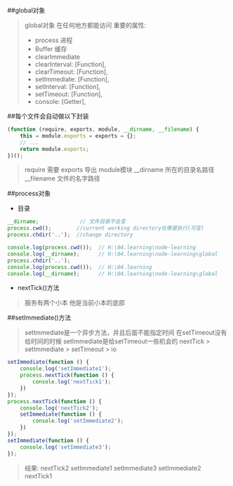 ##global对象
> global对象  在任何地方都能访问
> 重要的属性:
> * process 进程
> * Buffer 缓存
> * clearImmediate
> * clearInterval: [Function],
> * clearTimeout: [Function],
> * setImmediate: [Function],
> * setInterval: [Function],
> * setTimeout: [Function],
> * console: [Getter],

##每个文件会自动做以下封装
```js
(function (require, exports, module, __dirname, __filename) {
    this = module.exports = exports = {};
    // ...
    return module.exports;
})();
```
> require 需要
> exports 导出
> module模块
> __dirname 所在的目录名路径
> __filename 文件的名字路径 

##process对象
* 目录
```js
__dirname;             // 文件目录不会变
process.cwd();        //current working directory在哪里执行(可变)
process.chdir('..');  //change directory

```

```js
console.log(process.cwd());  // H:\04.learning\node-learning
console.log(__dirname);      // H:\04.learning\node-learning\global
process.chdir('..');         
console.log(process.cwd());  // H:\04.learning
console.log(__dirname);      // H:\04.learning\node-learning\global
```


* nextTick()方法
> 服务有两个小本 他是当前小本的底部

##setImmediate()方法
> setImmediate是一个异步方法，并且后面不能指定时间
> 在setTimeout没有给时间的时候 setImmediate是给setTimeout一些机会的
> nextTick > setImmediate > setTimeout > io

```js
setImmediate(function () {
    console.log('setImmediate1');
    process.nextTick(function () {
        console.log('nextTick1');
    })
});
process.nextTick(function () {
    console.log('nextTick2');
    setImmediate(function () {
        console.log('setImmediate2');
    })
});
setImmediate(function () {
    console.log('setImmediate3');
});
```
> 结果:
> nextTick2
> setImmediate1
> setImmediate3
> setImmediate2
> nextTick1
